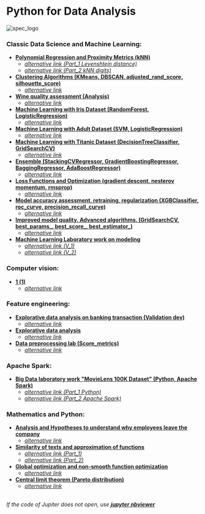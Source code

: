 # Python for Data Analysis

![spec_logo](https://user-images.githubusercontent.com/43387913/56806964-1d438e00-6836-11e9-9b95-d6016ebc061e.jpg)

### Classic Data Science and Machine Learning:
* [**Polynomial Regression and Proximity Metrics (kNN)**](https://github.com/Alex110117/data_analysis/tree/master/Homework%20notebooks/(HW%20notebooks)%20netology%20Machine%20learning/4.%20kNN%20digits:kNN%20digits)
  * [*alternative link (Part_1 Levenshtein distance)*](https://nbviewer.jupyter.org/github/Alex110117/data_analysis/blob/master/Homework%20notebooks/%28HW%20notebooks%29%20netology%20Machine%20learning/4.%20kNN%20digits%3AkNN%20digits/3.%20Levenshtein%20distance.ipynb)
  * [*alternative link (Part_2 kNN digits)*](https://nbviewer.jupyter.org/github/Alex110117/data_analysis/blob/master/Homework%20notebooks/%28HW%20notebooks%29%20netology%20Machine%20learning/4.%20kNN%20digits%3AkNN%20digits/7.%20kNN%20digits.ipynb)
* [**Clustering Algorithms (KMeans, DBSCAN, adjusted_rand_score, silhouette_score)**](https://github.com/Alex110117/data_analysis/tree/master/Homework%20notebooks/(HW%20notebooks)%20netology%20Machine%20learning/5.%20Clustering%20Algorithms)
  * [*alternative link*](https://nbviewer.jupyter.org/github/Alex110117/data_analysis/blob/master/Homework%20notebooks/%28HW%20notebooks%29%20netology%20Machine%20learning/5.%20Clustering%20Algorithms/homework%20clustering.ipynb)
* [**Wine quality assessment (Analysis)**](https://github.com/Alex110117/data_analysis/blob/master/Homework%20notebooks/(HW%20notebooks)%20coursera%20Mathematics%20and%20Python/4.%20Оценка%20качества%20вин/wineDS.ipynb)
  * [*alternative link*](https://nbviewer.jupyter.org/github/Alex110117/data_analysis/blob/master/Homework%20notebooks/%28HW%20notebooks%29%20coursera%20Mathematics%20and%20Python/4.%20%D0%9E%D1%86%D0%B5%D0%BD%D0%BA%D0%B0%20%D0%BA%D0%B0%D1%87%D0%B5%D1%81%D1%82%D0%B2%D0%B0%20%D0%B2%D0%B8%D0%BD/wineDS.ipynb)
* [**Machine Learning with Iris Dataset (RandomForest, LogisticRegression)**](https://github.com/Alex110117/data_analysis/blob/master/Homework%20notebooks/(HW%20notebooks)%20netology%20Big%20Data%20and%20Python/6.%20bigData%20(RandomForest_and_LogisticRegression)/hw_bigData(RandomForestClassification__vs__LogisticRegression)(A.Sib).ipynb)
  * [*alternative link*](https://nbviewer.jupyter.org/github/Alex110117/data_analysis/blob/master/Homework%20notebooks/%28HW%20notebooks%29%20netology%20Big%20Data%20and%20Python/6.%20bigData%20%28RandomForest_and_LogisticRegression%29/hw_bigData%28RandomForestClassification__vs__LogisticRegression%29%28A.Sib%29.ipynb)
* [**Machine Learning with Adult Dataset (SVM, LogisticRegression)**](https://github.com/Alex110117/data_analysis/blob/master/Homework%20notebooks/(HW%20notebooks)%20netology%20Machine%20learning/2.%20aml_hw1.ipynb)
  * [*alternative link*](https://nbviewer.jupyter.org/github/Alex110117/data_analysis/blob/master/Homework%20notebooks/%28HW%20notebooks%29%20netology%20Machine%20learning/2.%20aml_hw1.ipynb)
* [**Machine Learning with Titanic Dataset (DecisionTreeClassifier, GridSearchCV)**](https://github.com/Alex110117/data_analysis/blob/master/Homework%20notebooks/(HW%20notebooks)%20netology%20Machine%20learning/3.%20aml_hw2.ipynb)
  * [*alternative link*](https://nbviewer.jupyter.org/github/Alex110117/data_analysis/blob/master/Homework%20notebooks/%28HW%20notebooks%29%20netology%20Machine%20learning/3.%20aml_hw2.ipynb)
* [**Ensemble (StackingCVRegressor, GradientBoostingRegressor, BaggingRegressor, AdaBoostRegressor)**](https://github.com/Alex110117/data_analysis/blob/master/Homework%20notebooks/(HW%20notebooks)%20netology%20Machine%20learning/6.%20Ensemble/hw5_c.ipynb)
  * [*alternative link*](https://nbviewer.jupyter.org/github/Alex110117/data_analysis/blob/master/Homework%20notebooks/%28HW%20notebooks%29%20netology%20Machine%20learning/6.%20Ensemble/hw5_c.ipynb)
* [**Loss Functions and Optimization (gradient descent, nesterov momentum, rmsprop)**](https://github.com/Alex110117/data_analysis/blob/master/Homework%20notebooks/(HW%20notebooks)%20netology%20Machine%20learning/7.%20Loss%20Functions%20and%20Optimization/Optimization_hw.ipynb)
  * [*alternative link*](https://nbviewer.jupyter.org/github/Alex110117/data_analysis/blob/master/Homework%20notebooks/%28HW%20notebooks%29%20netology%20Machine%20learning/7.%20Loss%20Functions%20and%20Optimization/Optimization_hw.ipynb)
* [**Model accuracy assessment, retraining, regularization (XGBClassifier, roc_curve, precision_recall_curve)**](https://github.com/Alex110117/data_analysis/blob/master/Homework%20notebooks/(HW%20notebooks)%20netology%20Machine%20learning/8.%20Model%20accuracy%20assessment%2C%20retraining%2C%20regularization/HW_Untitled.ipynb)
   * [*alternative link*](https://nbviewer.jupyter.org/github/Alex110117/data_analysis/blob/master/Homework%20notebooks/%28HW%20notebooks%29%20netology%20Machine%20learning/8.%20Model%20accuracy%20assessment%2C%20retraining%2C%20regularization/HW_Untitled.ipynb)
* [**Improved model quality. Advanced algorithms. (GridSearchCV, best_params_, best_score_, best_estimator_)**](https://github.com/Alex110117/data_analysis/blob/master/Homework%20notebooks/(HW%20notebooks)%20netology%20Machine%20learning/9.%20Improved%20model%20quality.%20Advanced%20algorithms./hw_boston.ipynb)
   * [*alternative link*](https://nbviewer.jupyter.org/github/Alex110117/data_analysis/blob/master/Homework%20notebooks/%28HW%20notebooks%29%20netology%20Machine%20learning/9.%20Improved%20model%20quality.%20Advanced%20algorithms./hw_boston.ipynb)
* [**Machine Learning Laboratory work on modeling**](https://github.com/Alex110117/data_analysis/tree/master/Homework%20notebooks/(HW%20notebooks)%20netology%20Machine%20learning/10.%20Machine%20Learning%20Laboratory%20work%20on%20modeling)
   * [*alternative link (V_1)*](https://nbviewer.jupyter.org/github/Alex110117/data_analysis/blob/master/Homework%20notebooks/%28HW%20notebooks%29%20netology%20Machine%20learning/10.%20Machine%20Learning%20Laboratory%20work%20on%20modeling/Lab%20building%20a%20model.ipynb)
   * [*alternative link (V_2)*](https://nbviewer.jupyter.org/github/Alex110117/data_analysis/blob/master/Homework%20notebooks/%28HW%20notebooks%29%20netology%20Machine%20learning/10.%20Machine%20Learning%20Laboratory%20work%20on%20modeling/LW_ML.ipynb)

### Computer vision:
* [**1 (1)**](1)
   * [*alternative link*](1)

### Feature engineering:
* [**Explorative data analysis on banking transaction (Validation dev)**](https://github.com/Alex110117/data_analysis/blob/master/Lectures%20notebooks/(Lectures%20notebooks)%20netology%20Feature%20engineering/7.%20case/Practice_7_bank_ottok_1.ipynb)
   * [*alternative link*](https://nbviewer.jupyter.org/github/Alex110117/data_analysis/blob/master/Lectures%20notebooks/%28Lectures%20notebooks%29%20netology%20Feature%20engineering/7.%20case/Practice_7_bank_ottok_1.ipynb)
* [**Explorative data analysis**](https://github.com/Alex110117/data_analysis/blob/master/Homework%20notebooks/(HW%20notebooks)%20netology%20Feature%20engineering/9.1.%20total_dvp1.ipynb)
  * [*alternative link*](https://nbviewer.jupyter.org/github/Alex110117/data_analysis/blob/master/Homework%20notebooks/%28HW%20notebooks%29%20netology%20Feature%20engineering/9.1.%20total_dvp1.ipynb)
* [**Data preprocessing lab (Score_metrics)**](https://github.com/Alex110117/data_analysis/blob/master/Homework%20notebooks/(HW%20notebooks)%20netology%20Feature%20engineering/8.%20Feature_engineering_lab.ipynb)
  * [*alternative link*](https://nbviewer.jupyter.org/github/Alex110117/data_analysis/blob/master/Homework%20notebooks/%28HW%20notebooks%29%20netology%20Feature%20engineering/8.%20Feature_engineering_lab.ipynb)

### Apache Spark:
* [**Big Data laboratory work "MovieLens 100K Dataset" (Python, Apache Spark)**](https://github.com/Alex110117/data_analysis/tree/master/Homework%20notebooks/(HW%20notebooks)%20netology%20Big%20Data%20and%20Python/7.%20Py_Spark_dep)
  * [*alternative link (Part_1 Python)*](https://nbviewer.jupyter.org/github/Alex110117/data_analysis/blob/master/Homework%20notebooks/%28HW%20notebooks%29%20netology%20Big%20Data%20and%20Python/7.%20Py_Spark_dep/dep_bd_1_py.ipynb)
  * [*alternative link (Part_2 Apache Spark)*](https://nbviewer.jupyter.org/github/Alex110117/data_analysis/blob/master/Homework%20notebooks/%28HW%20notebooks%29%20netology%20Big%20Data%20and%20Python/7.%20Py_Spark_dep/dep_bd_2_spark_v2.1.ipynb)

### Mathematics and Python:
* [**Analysis and Hypotheses to understand why employees leave the company**](https://github.com/Alex110117/data_analysis/blob/master/Homework%20notebooks/(HW%20notebooks)%20netology%20Mathematics%20and%20Python/17.%20Py_dep_analysis%20(A.Sib).ipynb)
  * [*alternative link*](https://nbviewer.jupyter.org/github/Alex110117/data_analysis/blob/master/Homework%20notebooks/%28HW%20notebooks%29%20netology%20Mathematics%20and%20Python/17.%20Py_dep_analysis%20%28A.Sib%29.ipynb)
* [**Similarity of texts and approximation of functions**](https://github.com/Alex110117/data_analysis/tree/master/Homework%20notebooks/(HW%20notebooks)%20coursera%20Mathematics%20and%20Python/1.%20Сходство%20текстов%20и%20аппроксимация%20функций)
  * [*alternative link (Part_1)*](https://nbviewer.jupyter.org/github/Alex110117/data_analysis/blob/master/Homework%20notebooks/%28HW%20notebooks%29%20coursera%20Mathematics%20and%20Python/1.%20%D0%A1%D1%85%D0%BE%D0%B4%D1%81%D1%82%D0%B2%D0%BE%20%D1%82%D0%B5%D0%BA%D1%81%D1%82%D0%BE%D0%B2%20%D0%B8%20%D0%B0%D0%BF%D0%BF%D1%80%D0%BE%D0%BA%D1%81%D0%B8%D0%BC%D0%B0%D1%86%D0%B8%D1%8F%20%D1%84%D1%83%D0%BD%D0%BA%D1%86%D0%B8%D0%B9/submission-1.ipynb)
  * [*alternative link (Part_2)*](https://nbviewer.jupyter.org/github/Alex110117/data_analysis/blob/master/Homework%20notebooks/%28HW%20notebooks%29%20coursera%20Mathematics%20and%20Python/1.%20%D0%A1%D1%85%D0%BE%D0%B4%D1%81%D1%82%D0%B2%D0%BE%20%D1%82%D0%B5%D0%BA%D1%81%D1%82%D0%BE%D0%B2%20%D0%B8%20%D0%B0%D0%BF%D0%BF%D1%80%D0%BE%D0%BA%D1%81%D0%B8%D0%BC%D0%B0%D1%86%D0%B8%D1%8F%20%D1%84%D1%83%D0%BD%D0%BA%D1%86%D0%B8%D0%B9/submission-2.ipynb)
* [**Global optimization and non-smooth function optimization**](https://github.com/Alex110117/data_analysis/blob/master/Homework%20notebooks/(HW%20notebooks)%20coursera%20Mathematics%20and%20Python/2.%20Глобальная%20оптимизация%20и%20оптимизация%20негладкой%20функции/hw2.ipynb)
  * [*alternative link*](https://nbviewer.jupyter.org/github/Alex110117/data_analysis/blob/master/Homework%20notebooks/%28HW%20notebooks%29%20coursera%20Mathematics%20and%20Python/2.%20%D0%93%D0%BB%D0%BE%D0%B1%D0%B0%D0%BB%D1%8C%D0%BD%D0%B0%D1%8F%20%D0%BE%D0%BF%D1%82%D0%B8%D0%BC%D0%B8%D0%B7%D0%B0%D1%86%D0%B8%D1%8F%20%D0%B8%20%D0%BE%D0%BF%D1%82%D0%B8%D0%BC%D0%B8%D0%B7%D0%B0%D1%86%D0%B8%D1%8F%20%D0%BD%D0%B5%D0%B3%D0%BB%D0%B0%D0%B4%D0%BA%D0%BE%D0%B9%20%D1%84%D1%83%D0%BD%D0%BA%D1%86%D0%B8%D0%B8/hw2.ipynb)
* [**Central limit theorem (Pareto distribution)**](https://github.com/Alex110117/data_analysis/blob/master/Homework%20notebooks/(HW%20notebooks)%20coursera%20Mathematics%20and%20Python/3.%20Центральная%20предельная%20теорема%20своими%20руками%20(Распределение%20Парето)/homework_scipy.stats.pareto.ipynb)
  * [*alternative link*](https://nbviewer.jupyter.org/github/Alex110117/data_analysis/blob/master/Homework%20notebooks/%28HW%20notebooks%29%20coursera%20Mathematics%20and%20Python/3.%20%D0%A6%D0%B5%D0%BD%D1%82%D1%80%D0%B0%D0%BB%D1%8C%D0%BD%D0%B0%D1%8F%20%D0%BF%D1%80%D0%B5%D0%B4%D0%B5%D0%BB%D1%8C%D0%BD%D0%B0%D1%8F%20%D1%82%D0%B5%D0%BE%D1%80%D0%B5%D0%BC%D0%B0%20%D1%81%D0%B2%D0%BE%D0%B8%D0%BC%D0%B8%20%D1%80%D1%83%D0%BA%D0%B0%D0%BC%D0%B8%20%28%D0%A0%D0%B0%D1%81%D0%BF%D1%80%D0%B5%D0%B4%D0%B5%D0%BB%D0%B5%D0%BD%D0%B8%D0%B5%20%D0%9F%D0%B0%D1%80%D0%B5%D1%82%D0%BE%29/homework_scipy.stats.pareto.ipynb)
<br></br>

_If the code of Jupiter does not open, use [**jupyter nbviewer**](https://nbviewer.jupyter.org)_
